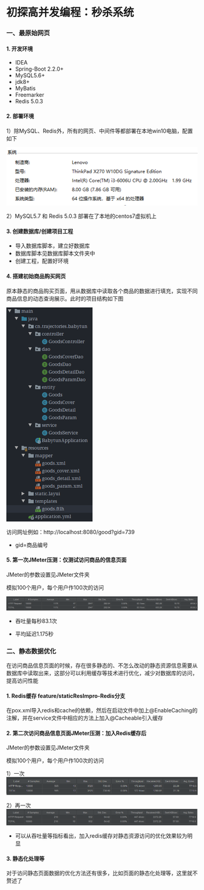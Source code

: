 # 初探高并发编程：秒杀系统



### 一、最原始网页

#### 1. 开发环境

- IDEA
- Spring-Boot 2.2.0+
- MySQL5.6+
- jdk8+
- MyBatis
- Freemarker
- Redis 5.0.3



#### 2. 部署环境

1）除MySQL、Redis外，所有的网页、中间件等都部署在本地win10电脑，配置如下

![](pic/seckill_3.PNG)

2）MySQL5.7 和 Redis 5.0.3 部署在了本地的centos7虚拟机上



#### 3. 创建数据库/创建项目工程

- 导入数据库脚本，建立好数据库
- 数据库脚本见数据库脚本文件夹中
- 创建工程，配置好环境



#### 4. 搭建初始商品购买网页

原本静态的商品购买页面，用从数据库中读取各个商品的数据进行填充，实现不同商品信息的动态查询展示。此时的项目结构如下图

![](pic/seckill_1.PNG)

访问网址例如：http://localhost:8080/good?gid=739

- gid=商品编号

#### 5. 第一次JMeter压测：仅测试访问商品的信息页面

JMeter的参数设置见JMeter文件夹

模拟100个用户，每个用户作100次的访问

![](pic/seckill_2.PNG)

- 吞吐量每秒83.1次

- 平均延迟1.175秒


### 二、静态数据优化

在访问商品信息页面的时候，存在很多静态的、不怎么改动的静态资源信息需要从数据库中读取出来，这部分可以利用缓存等技术进行优化，减少对数据库的访问，提高访问性能

#### 1. Redis缓存 feature/staticResImpro-Redis分支
在pox.xml导入redis和cache的依赖，然后在启动文件中加上@EnableCaching的注解，并在service文件中相应的方法上加入@Cacheable引入缓存

#### 2. 第二次访问商品信息页面JMeter压测：加入Redis缓存后
JMeter的参数设置见JMeter文件夹

模拟100个用户，每个用户作100次的访问

1）一次
![](pic/seckill_4.PNG)

2）再一次
![](pic/seckill_5.PNG)

- 可以从吞吐量等指标看出，加入redis缓存对静态资源访问的优化效果较为明显

#### 3. 静态化处理等
对于访问静态页面数据的优化方法还有很多，比如页面的静态化处理等，这里就不赘述了
